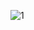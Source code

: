 ![1](https://user-images.githubusercontent.com/53959052/120646683-baad2980-c4b4-11eb-829e-52e639f9204e.PNG)
